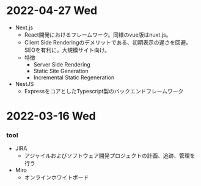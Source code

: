 # 2022-04-27 Wed
- Next.js
  - React開発におけるフレームワーク。同様のvue版はnuxt.js。
  - Client Side Renderingのデメリットである、初期表示の遅さを回避。SEOを有利に。大規模サイト向け。
  - 特徴
    - Server Side Rendering
    - Static Site Generation
    - Incremental Static Regeneration
- NestJS
  - ExpressをコアとしたTypescript製のバックエンドフレームワーク

# 2022-03-16 Wed
### tool
- JIRA
  - アジャイルおよびソフトウェア開発プロジェクトの計画、追跡、管理を行う
- Miro
  - オンラインホワイトボード
  

